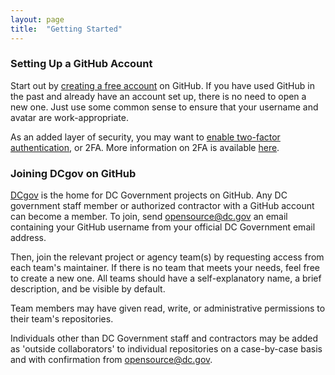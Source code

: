 ```yaml
---
layout: page
title:  "Getting Started"
---
```


### Setting Up a GitHub Account

Start out by [creating a free account](https://github.com/join) on GitHub. If you have used GitHub in the past and already have an account set up, there is no need to open a new one. Just use some common sense to ensure that your username and avatar are work-appropriate. 

As an added layer of security, you may want to [enable two-factor authentication](https://github.com/settings/security), or 2FA. More information on 2FA is available [here](https://help.github.com/articles/about-two-factor-authentication/).

### Joining DCgov on GitHub

[DCgov](https://github.com/dcgov) is the home for DC Government projects on GitHub. Any DC government staff member or authorized contractor with a GitHub account can become a member. To join, send opensource@dc.gov an email containing your GitHub username from your official DC Government email address.

Then, join the relevant project or agency team(s) by requesting access from each team's maintainer. If there is no team that meets your needs, feel free to create a new one. All teams should have a self-explanatory name, a brief description, and be visible by default.

Team members may have given read, write, or administrative permissions to their team's repositories.

Individuals other than DC Government staff and contractors may be added as 'outside collaborators' to individual repositories on a case-by-case basis and with confirmation from opensource@dc.gov.
